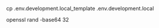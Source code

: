 <!-- Copy file  -->

cp .env.development.local_template .env.development.local

<!-- Generate random string -->

openssl rand -base64 32
